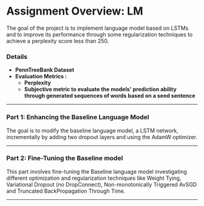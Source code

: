 # Assignment Overview: LM

The goal of the project is to implement language model based on LSTMs and to improve its performance through some regularization techniques to achieve a perplexity score less than 250.

### Details
- **PennTreeBank Dataset** 
- **Evaluation Metrics :**
  - **Perplexity** 
  - **Subjective metric to evaluate the models' prediction ability through generated sequences of words based on a seed sentence** 
---

### Part 1: Enhancing the Baseline Language Model

The goal is to modify the baseline language model, a LSTM network, 
incrementally by adding two dropout layers and using the AdamW optimizer. 

---

### Part 2: Fine-Tuning the Baseline model 

This part involves fine-tuning the Baseline language model investigating different 
optimization and regularization techniques like Weight Tying, Variational Dropout (no DropConnect), Non-monotonically Triggered AvSGD
 and Truncated BackPropagation Through Time.


---
